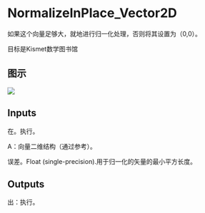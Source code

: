 # NormalizeInPlace_Vector2D

如果这个向量足够大，就地进行归一化处理，否则将其设置为（0,0）。

目标是Kismet数学图书馆

## 图示

![]($-20221218-19584507.png)

## Inputs

在。执行。

A：向量二维结构（通过参考）。

误差。Float (single-precision).用于归一化的矢量的最小平方长度。  

## Outputs

出：执行。
